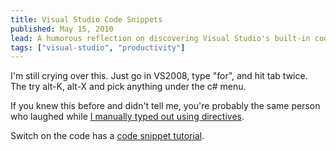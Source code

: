 ```yaml
---
title: Visual Studio Code Snippets
published: May 15, 2010
lead: A humorous reflection on discovering Visual Studio's built-in code snippets feature, highlighting its time-saving benefits for developers.
tags: ["visual-studio", "productivity"]
---
```


I'm still crying over this. Just go in VS2008, type "for", and hit tab twice. The try alt-K, alt-X and pick anything under the c# menu.

If you knew this before and didn't tell me, you're probably the same person who laughed while [I manually typed out using directives][using directives].

Switch on the code has a [code snippet tutorial][tutorial].

[using directives]:/blog/quickly-creating-using-namespace-directives
[tutorial]:https://www.switchonthecode.com/tutorials/csharp-tutorial-visual-studio-code-snippets

